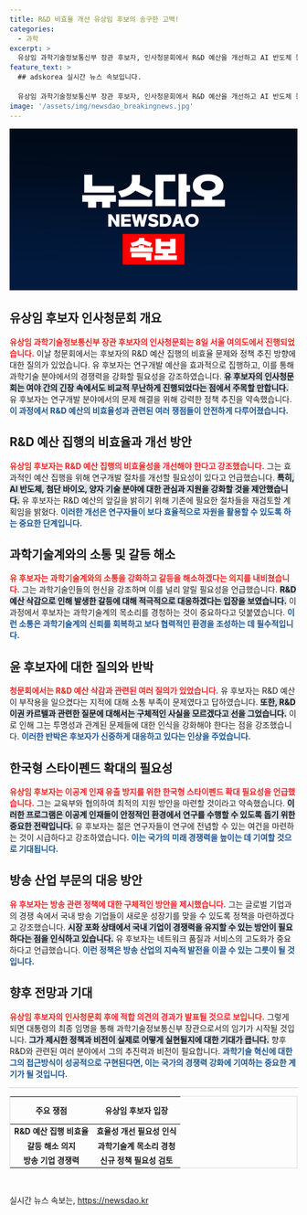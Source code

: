 ```yaml
---
title: R&D 비효율 개선 유상임 후보의 송구한 고백!
categories:
  - 과학
excerpt: >
  유상임 과학기술정보통신부 장관 후보자, 인사청문회에서 R&D 예산을 개선하고 AI 반도체 등 첨단 분야의 강력한 정책 추진을 다짐! 예산 삭감과 자녀 이슈 등 여야의 날카로운 질의에도 비교적 무난히 대응하며 여권의 기대감 상승.
feature_text: >
  ## adskorea 실시간 뉴스 속보입니다.

  유상임 과학기술정보통신부 장관 후보자, 인사청문회에서 R&D 예산을 개선하고 AI 반도체 등 첨단 분야의 강력한 정책 추진을 다짐! 예산 삭감과 자녀 이슈 등 여야의 날카로운 질의에도 비교적 무난히 대응하며 여권의 기대감 상승.
image: '/assets/img/newsdao_breakingnews.jpg'
---
```


<p><img src="/assets/img/newsdao_breakingnews.jpg" alt="adskorea 속보" /></p>

<h2 data-ke-size="size26">유상임 후보자 인사청문회 개요</h2>

<p data-ke-size="size16"><b><span style="color: #ee2323;">유상임 과학기술정보통신부 장관 후보자의 인사청문회는 8일 서울 여의도에서 진행되었습니다.</span></b> 이날 청문회에서는 후보자의 R&D 예산 집행의 비효율 문제와 정책 추진 방향에 대한 질의가 있었습니다. 유 후보자는 연구개발 예산을 효과적으로 집행하고, 이를 통해 과학기술 분야에서의 경쟁력을 강화할 필요성을 강조하였습니다. <b><span style="background-color: #21538527;">유 후보자의 인사청문회는 여야 간의 긴장 속에서도 비교적 무난하게 진행되었다는 점에서 주목할 만합니다.</span></b> 유 후보자는 연구개발 분야에서의 문제 해결을 위해 강력한 정책 추진을 약속했습니다. <b><span style="color: #1a5490;">이 과정에서 R&D 예산의 비효율성과 관련된 여러 쟁점들이 안전하게 다루어졌습니다.</span></b></p>

<h2 data-ke-size="size26">R&D 예산 집행의 비효율과 개선 방안</h2>

<p data-ke-size="size16"><b><span style="color: #ee2323;">유상임 후보자는 R&D 예산 집행의 비효율성을 개선해야 한다고 강조했습니다.</span></b> 그는 효과적인 예산 집행을 위해 연구개발 절차를 개선할 필요성이 있다고 언급했습니다. <b><span style="background-color: #21538527;">특히, AI 반도체, 첨단 바이오, 양자 기술 분야에 대한 관심과 지원을 강화할 것을 제안했습니다.</span></b> 유 후보자는 R&D 예산의 앞길을 밝히기 위해 기존에 필요한 절차들을 재검토할 계획임을 밝혔다. <b><span style="color: #1a5490;">이러한 개선은 연구자들이 보다 효율적으로 자원을 활용할 수 있도록 하는 중요한 단계입니다.</span></b></p>

<h2 data-ke-size="size26">과학기술계와의 소통 및 갈등 해소</h2>

<p data-ke-size="size16"><b><span style="color: #ee2323;">유 후보자는 과학기술계와의 소통을 강화하고 갈등을 해소하겠다는 의지를 내비쳤습니다.</span></b> 그는 과학기술인들의 헌신을 강조하며 이를 널리 알릴 필요성을 언급했습니다. <b><span style="background-color: #21538527;">R&D 예산 삭감으로 인해 발생한 갈등에 대해 적극적으로 대응하겠다는 입장을 보였습니다.</span></b> 이 과정에서 후보자는 과학기술계의 목소리를 경청하는 것이 중요하다고 덧붙였습니다. <b><span style="color: #1a5490;">이런 소통은 과학기술계의 신뢰를 회복하고 보다 협력적인 환경을 조성하는 데 필수적입니다.</span></b></p>

<h2 data-ke-size="size26">윤 후보자에 대한 질의와 반박</h2>

<p data-ke-size="size16"><b><span style="color: #ee2323;">청문회에서는 R&D 예산 삭감과 관련된 여러 질의가 있었습니다.</span></b> 유 후보자는 R&D 예산이 부작용을 일으켰다는 지적에 대해 소통 부족이 문제였다고 답하였습니다. <b><span style="background-color: #21538527;">또한, R&D 이권 카르텔과 관련한 질문에 대해서는 구체적인 사실을 모르겠다고 선을 그었습니다.</span></b> 이로 인해 그는 투명성과 관계된 문제들에 대한 인식을 강화해야 한다는 점을 강조했습니다. <b><span style="color: #1a5490;">이러한 반박은 후보자가 신중하게 대응하고 있다는 인상을 주었습니다.</span></b></p>

<h2 data-ke-size="size26">한국형 스타이펜드 확대의 필요성</h2>

<p data-ke-size="size16"><b><span style="color: #ee2323;">유상임 후보자는 이공계 인재 유출 방지를 위한 한국형 스타이펜드 확대 필요성을 언급했습니다.</span></b> 그는 교육부와 협의하여 최적의 지원 방안을 마련할 것이라고 약속했습니다. <b><span style="background-color: #21538527;">이러한 프로그램은 이공계 인재들이 안정적인 환경에서 연구를 수행할 수 있도록 돕기 위한 중요한 전략입니다.</span></b> 유 후보자는 젊은 연구자들이 연구에 전념할 수 있는 여건을 마련하는 것이 시급하다고 강조하였습니다. <b><span style="color: #1a5490;">이는 국가의 미래 경쟁력을 높이는 데 기여할 것으로 기대됩니다.</span></b></p>

<h2 data-ke-size="size26">방송 산업 부문의 대응 방안</h2>

<p data-ke-size="size16"><b><span style="color: #ee2323;">유 후보자는 방송 관련 정책에 대한 구체적인 방안을 제시했습니다.</span></b> 그는 글로벌 기업과의 경쟁 속에서 국내 방송 기업들이 새로운 성장기를 맞을 수 있도록 정책을 마련하겠다고 강조했습니다. <b><span style="background-color: #21538527;">시장 포화 상태에서 국내 기업이 경쟁력을 유지할 수 있는 방안이 필요하다는 점을 인식하고 있습니다.</span></b> 유 후보자는 네트워크 품질과 서비스의 고도화가 중요하다고 언급했습니다. <b><span style="color: #1a5490;">이런 정책은 방송 산업의 지속적 발전을 이끌 수 있는 그릇이 될 것입니다.</span></b></p>

<h2 data-ke-size="size26">향후 전망과 기대</h2>

<p data-ke-size="size16"><b><span style="color: #ee2323;">유상임 후보자의 인사청문회 후에 적합 의견의 경과가 발표될 것으로 보입니다.</span></b> 그렇게 되면 대통령의 최종 임명을 통해 과학기술정보통신부 장관으로서의 임기가 시작될 것입니다. <b><span style="background-color: #21538527;">그가 제시한 정책과 비전이 실제로 어떻게 실현될지에 대한 기대가 큽니다.</span></b> 향후 R&D와 관련된 여러 분야에서 그의 추진력과 비전이 필요합니다. <b><span style="color: #1a5490;">과학기술 혁신에 대한 그의 접근방식이 성공적으로 구현된다면, 이는 국가의 경쟁력 강화에 기여하는 중요한 계기가 될 것입니다.</span></b></p>

<hr style="height:1px; border:none; color:#cccccc; background-color:#cccccc;" />

<table style="width: 100%; border-collapse: collapse; border: 1px solid #dddddd;">
  <thead>
    <tr>
      <th style="text-align: center; height: 40px;"><b>주요 쟁점</b></th>
      <th style="text-align: center; height: 40px;"><b>유상임 후보자 입장</b></th>
    </tr>
  </thead>
  <tbody>
    <tr>
      <td style="text-align: center; height: 17px;"><b>R&D 예산 집행 비효율</b></td>
      <td style="text-align: center; height: 17px;"><b>효율성 개선 필요성 인식</b></td>
    </tr>
    <tr>
      <td style="text-align: center; height: 17px;"><b>갈등 해소 의지</b></td>
      <td style="text-align: center; height: 17px;"><b>과학기술계 목소리 경청</b></td>
    </tr>
    <tr>
      <td style="text-align: center; height: 17px;"><b>방송 기업 경쟁력</b></td>
      <td style="text-align: center; height: 17px;"><b>신규 정책 필요성 검토</b></td>
    </tr>
  </tbody>
</table>

<p data-ke-size="size16">&nbsp;</p>
실시간 뉴스 속보는, <a href="https://newsdao.kr" rel="dofollow">https://newsdao.kr</a>


